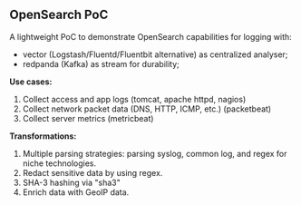 ## OpenSearch PoC

A lightweight PoC to demonstrate OpenSearch capabilities for logging with:
- vector (Logstash/Fluentd/Fluentbit alternative) as centralized analyser;
- redpanda (Kafka) as stream for durability;

**Use cases:**
1. Collect access and app logs (tomcat, apache httpd, nagios)
2. Collect network packet data (DNS, HTTP, ICMP, etc.) (packetbeat)
3. Collect server metrics (metricbeat)

**Transformations:**
1. Multiple parsing strategies: parsing syslog, common log, and regex for niche technologies.
2. Redact sensitive data by using regex.
3. SHA-3 hashing via "sha3"
4. Enrich data with GeoIP data.

